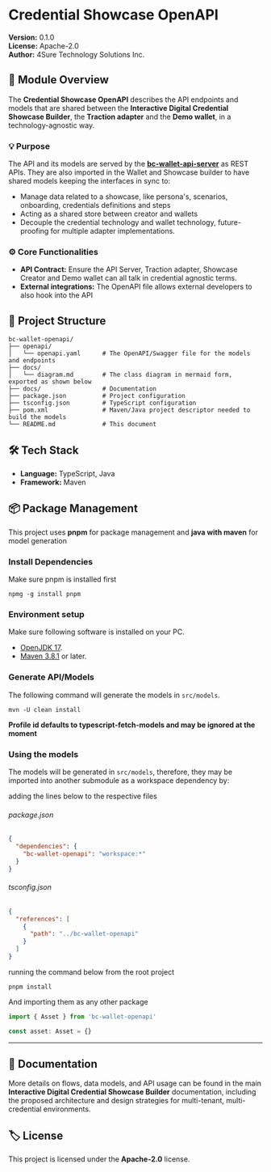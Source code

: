 # Credential Showcase OpenAPI

**Version:** 0.1.0  
**License:** Apache-2.0  
**Author:** 4Sure Technology Solutions Inc.

## 📝 Module Overview

The **Credential Showcase OpenAPI** describes the API endpoints and models that are shared between the **Interactive Digital Credential Showcase Builder**, the **Traction adapter**
and the **Demo wallet**, in a technology-agnostic way.

### 💡 Purpose

The API and its models are served by the **[bc-wallet-api-server](../../apps/bc-wallet-api-server)** as REST APIs. They are also imported in the Wallet and Showcase builder to have
shared models keeping the interfaces in sync to:

- Manage data related to a showcase, like persona's, scenarios, onboarding, credentials definitions and steps
- Acting as a shared store between creator and wallets
- Decouple the credential technology and wallet technology, future-proofing for multiple adapter implementations.

### ⚙️ Core Functionalities

- **API Contract:** Ensure the API Server, Traction adapter, Showcase Creator and Demo wallet can all talk in credential agnostic terms.
- **External integrations:** The OpenAPI file allows external developers to also hook into the API

## 📁 Project Structure

```
bc-wallet-openapi/
├── openapi/
│   └── openapi.yaml      # The OpenAPI/Swagger file for the models and endpoints
├── docs/
│   └── diagram.md        # The class diagram in mermaid form, exported as shown below
├── docs/                 # Documentation
├── package.json          # Project configuration
├── tsconfig.json         # TypeScript configuration
├── pom.xml               # Maven/Java project descriptor needed to build the models
└── README.md             # This document
```

## 🛠️ Tech Stack

- **Language:** TypeScript, Java
- **Framework:** Maven

## 📦 Package Management

This project uses **pnpm** for package management and **java with maven** for model generation

### Install Dependencies

Make sure pnpm is installed first

````shell
npmg -g install pnpm
````

### Environment setup

Make sure following software is installed on your PC.

- [OpenJDK 17](https://jdk.java.net/java-se-ri/17).
- [Maven 3.8.1](https://maven.apache.org/download.cgi) or later.

### Generate API/Models

The following command will generate the models in `src/models`.

```
mvn -U clean install
```

**Profile id defaults to typescript-fetch-models and may be ignored at the moment**

### Using the models

The models will be generated in `src/models`, therefore, they may be imported into another submodule as a workspace dependency by:

adding the lines below to the respective files

###### package.json

```json
{
  "dependencies": {
    "bc-wallet-openapi": "workspace:*"
  }
}
```

###### tsconfig.json

```json
{
  "references": [
    {
      "path": "../bc-wallet-openapi"
    }
  ]
}
```

running the command below from the root project

```shell
pnpm install
```

And importing them as any other package

```typescript
import { Asset } from 'bc-wallet-openapi'

const asset: Asset = {}
```

---

## 📖 Documentation

More details on flows, data models, and API usage can be found in the main **Interactive Digital Credential Showcase Builder** documentation, including the proposed architecture
and design strategies for multi-tenant, multi-credential environments.

## 🏷️ License

This project is licensed under the **Apache-2.0** license.

